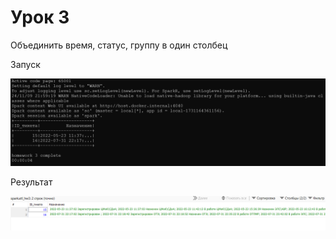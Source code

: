 # Урок 3

Объединить время, статус, группу в один столбец

Запуск

![img](run.png)

Результат

![img](result.png)